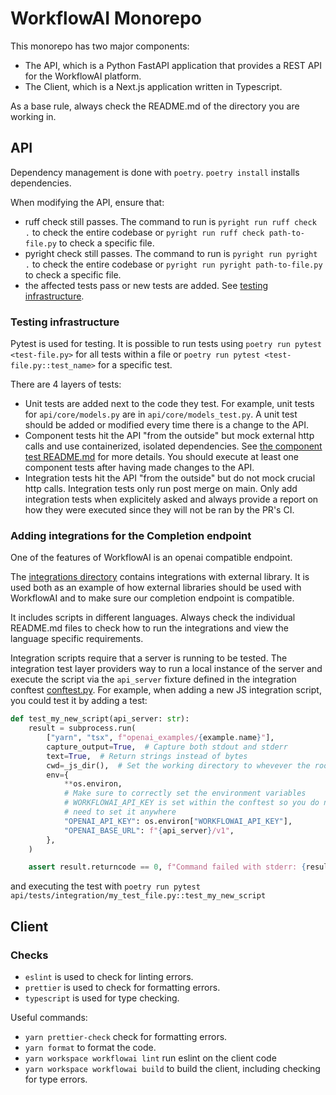 # WorkflowAI Monorepo

This monorepo has two major components:

- The API, which is a Python FastAPI application that provides a REST API for the WorkflowAI platform.
- The Client, which is a Next.js application written in Typescript.

As a base rule, always check the README.md of the directory you are working in.

## API

Dependency management is done with `poetry`. `poetry install` installs dependencies.

When modifying the API, ensure that:

- ruff check still passes. The command to run is `pyright run ruff check .` to check the entire codebase or `pyright run ruff check path-to-file.py` to check a specific file.
- pyright check still passes. The command to run is `pyright run pyright .` to check the entire codebase or `pyright run pyright path-to-file.py` to check a specific file.
- the affected tests pass or new tests are added. See [testing infrastructure](#testing-infrastructure).

### Testing infrastructure

Pytest is used for testing. It is possible to run tests using `poetry run pytest <test-file.py>` for all tests within a file or `poetry run pytest <test-file.py::test_name>` for a specific test.

There are 4 layers of tests:

- Unit tests are added next to the code they test. For example, unit tests for `api/core/models.py` are in `api/core/models_test.py`. A unit test should be added or modified every time there is a change to the API.
- Component tests hit the API "from the outside" but mock external http calls and use containerized, isolated dependencies. See [the component test README.md](./api/tests/component/README.md) for more details. You should execute at least one component tests after having made changes to the API.
- Integration tests hit the API "from the outside" but do not mock crucial http calls. Integration tests only run post merge on main. Only add integration tests when explicitely asked and always provide a report on how they were executed since they will not be ran by the PR's CI.

### Adding integrations for the Completion endpoint

One of the features of WorkflowAI is an openai compatible endpoint.

The [integrations directory](./integrations) contains integrations with external library. It is used both as an example of how external libraries should be used with WorkflowAI and to
make sure our completion endpoint is compatible.

It includes scripts in different languages. Always check the individual README.md files to check how to run the integrations and view the language specific requirements.

Integration scripts require that a server is running to be tested. The integration test layer providers
way to run a local instance of the server and execute the script via the `api_server` fixture defined in the integration conftest [conftest.py](./api/tests/integration/conftest.py). For example, when
adding a new JS integration script, you could test it by adding a test:

```python
def test_my_new_script(api_server: str):
    result = subprocess.run(
        ["yarn", "tsx", f"openai_examples/{example.name}"],
        capture_output=True,  # Capture both stdout and stderr
        text=True,  # Return strings instead of bytes
        cwd=_js_dir(),  # Set the working directory to whevever the root command should be executed from
        env={
            **os.environ,
            # Make sure to correctly set the environment variables
            # WORKFLOWAI_API_KEY is set within the conftest so you do not
            # need to set it anywhere
            "OPENAI_API_KEY": os.environ["WORKFLOWAI_API_KEY"],
            "OPENAI_BASE_URL": f"{api_server}/v1",
        },
    )

    assert result.returncode == 0, f"Command failed with stderr: {result.stderr}\nstdout: {result.stdout}"
```

and executing the test with `poetry run pytest api/tests/integration/my_test_file.py::test_my_new_script`

## Client

### Checks

- `eslint` is used to check for linting errors.
- `prettier` is used to check for formatting errors.
- `typescript` is used for type checking.

Useful commands:

- `yarn prettier-check` check for formatting errors.
- `yarn format` to format the code.
- `yarn workspace workflowai lint` run eslint on the client code
- `yarn workspace workflowai build` to build the client, including checking for type errors.
